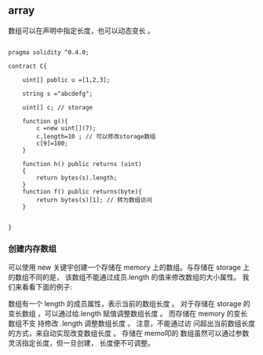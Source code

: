 ## array

数组可以在声明中指定长度，也可以动态变长 。

```

pragma solidity ^0.4.0;

contract C{

    uint[] public u =[1,2,3];

    string s ="abcdefg";

    uint[] c; // storage

    function g(){
        c =new uint[](7);
        c.length=10 ; // 可以修改storage数组
        c[9]=100;
    }

    function h() public returns (uint)
    {
        return bytes(s).length;
    }
    function f() public returns(byte){
        return bytes(s)[1]; // 转为数组访问
    }


}

```

### 创建内存数组

可以使用 new 关键宇创建一个存储在 memory 上的数组。与存储在 storage 上的数组不同的是， 该数组不能通过成员.length 的值来修改数组的大小属性。 我们来看看下面的例子:



数组有一个 length 的成员属性，表示当前的数组长度 。 对于存储在 storage 的变长数组 ，可以通过给.length 赋值调整数组长度 。 而存储在 memory 的变长 数组不支 持修改 .length 调整数组长度 。
注意，不能通过访 问超出当前数组长度的方式，来自动实现改变数组长度 。 存储在 memo叩的 数组虽然可以通过参数灵活指定长度，但一旦创建， 长度便不可调整。



